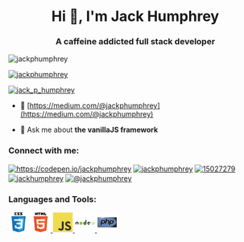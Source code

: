 <h1 align="center">Hi 👋, I'm Jack Humphrey</h1>
<h3 align="center">A caffeine addicted full stack developer</h3>

<p align="left"> <img src="https://komarev.com/ghpvc/?username=jackphumphrey&label=Profile%20views&color=0e75b6&style=flat" alt="jackphumphrey" /> </p>

<p align="left"> <a href="https://github.com/ryo-ma/github-profile-trophy"><img src="https://github-profile-trophy.vercel.app/?username=jackphumphrey" alt="jackphumphrey" /></a> </p>

<p align="left"> <a href="https://twitter.com/jack_p_humphrey" target="blank"><img src="https://img.shields.io/twitter/follow/jack_p_humphrey?logo=twitter&style=for-the-badge" alt="jack_p_humphrey" /></a> </p>

- 📝  [https://medium.com/@jackphumphrey](https://medium.com/@jackphumphrey)

- 💬 Ask me about **the vanillaJS framework**

<h3 align="left">Connect with me:</h3>
<p align="left">
<a href="https://codepen.io/https://codepen.io/jackphumphrey" target="blank"><img align="center" src="https://cdn.jsdelivr.net/npm/simple-icons@3.0.1/icons/codepen.svg" alt="https://codepen.io/jackphumphrey" height="30" width="40" /></a>
<a href="https://dev.to/jackphumphrey" target="blank"><img align="center" src="https://cdn.jsdelivr.net/npm/simple-icons@3.0.1/icons/dev-dot-to.svg" alt="jackphumphrey" height="30" width="40" /></a>
<a href="https://stackoverflow.com/users/15027279" target="blank"><img align="center" src="https://cdn.jsdelivr.net/npm/simple-icons@3.0.1/icons/stackoverflow.svg" alt="15027279" height="30" width="40" /></a>
<a href="https://dribbble.com/jackhumphrey" target="blank"><img align="center" src="https://cdn.jsdelivr.net/npm/simple-icons@3.0.1/icons/dribbble.svg" alt="jackhumphrey" height="30" width="40" /></a>
<a href="https://medium.com/@jackphumphrey" target="blank"><img align="center" src="https://cdn.jsdelivr.net/npm/simple-icons@3.0.1/icons/medium.svg" alt="@jackphumphrey" height="30" width="40" /></a>
</p>

<h3 align="left">Languages and Tools:</h3>
<img src="https://raw.githubusercontent.com/devicons/devicon/master/icons/css3/css3-original-wordmark.svg" alt="css3" width="40" height="40"/> </a> <a href="https://www.electronjs.org" target="_blank"> <img src="https://raw.githubusercontent.com/devicons/devicon/master/icons/html5/html5-original-wordmark.svg" alt="html5" width="40" height="40"/> </a> <a href="https://ionicframework.com" target="_blank"> <img src="https://raw.githubusercontent.com/devicons/devicon/master/icons/javascript/javascript-original.svg" alt="javascript" width="40" height="40"/> </a> <a href="https://www.linux.org/" target="_blank"> <img src="https://raw.githubusercontent.com/devicons/devicon/master/icons/nodejs/nodejs-original-wordmark.svg" alt="nodejs" width="40" height="40"/> </a> <a href="https://www.php.net" target="_blank"> <img src="https://raw.githubusercontent.com/devicons/devicon/master/icons/php/php-original.svg" alt="php" width="40" height="40"/> </a> <a href="https://postman.com" target="_blank"> 
